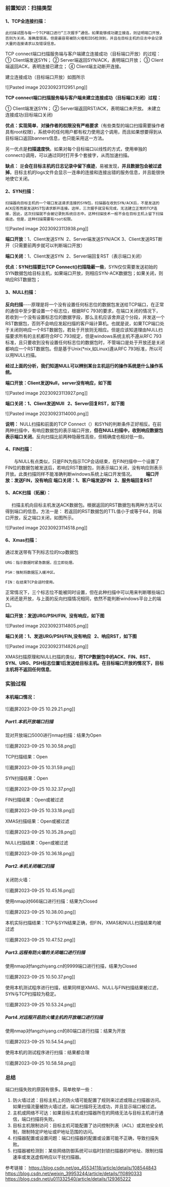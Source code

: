 ### 前置知识：扫描类型

#### **1、TCP全连接扫描**：

	此扫描试图与每一个TCP端口进行“三次握手”通信。如果能够成功建立接连，则证明端口开放，否则为关闭。准确度很高，但是最容易被防火墙和IDS检测到，并且在目标主机的日志中会记录大量的连接请求以及错误信息。

TCP connect端口扫描服务端与客户端建立连接成功（目标端口开放）的过程： 
① Client端发送SYN；
② Server端返回SYN/ACK，表明端口开放；
③ Client端返回ACK，表明连接已建立；
④ Client端主动断开连接。

建立连接成功（目标端口开放）如图所示

![[Pasted image 20230923112951.png]]

**TCP connect端口扫描服务端与客户端未建立连接成功（目标端口关闭）过程：** 

① Client端发送SYN；
② Server端返回RST/ACK，表明端口未开放。
未建立连接成功(目标端口关闭)

**优点：实现简单**，**对操作者的权限没有严格要求**（有些类型的端口扫描需要操作者具有root权限），系统中的任何用户都有权力使用这个调用，而且如果想要得到从目标端口返回banners信息，也只能采用这一方法。

另一优点是**扫描速度快**。如果对每个目标端口以线性的方式，使用单独的connect()调用，可以通过同时打开多个套接字，从而加速扫描。

**缺点：** 是**会在目标主机的日志记录中留下痕迹**，易被发现，**并且数据包会被过滤掉**。目标主机的logs文件会显示一连串的连接和连接出错的服务信息，并且能很快地使它关闭。

#### **2、SYN扫描**：

	扫描器向目标主机的一个端口发送请求连接的SYN包，扫描器在收到SYN/ACK后，不是发送的ACK应答而是发送RST包请求断开连接。这样，三次握手就没有完成，无法建立正常的TCP连接，因此，这次扫描就不会被记录到系统日志中。这种扫描技术一般不会在目标主机上留下扫描痕迹。但是，这种扫描需要有root权限。

![[Pasted image 20230923113938.png]]

**端口开放**：1、Client发送SYN  2、Server端发送SYN/ACK 3、Client发送RST断开（只需要前两步就可以判断端口开放）

**端口关闭**：1、Client发送SYN  2、Server端回复RST（表示端口关闭）

**优点：SYN扫描要比TCP Connect()扫描隐蔽一些**，SYN仅仅需要发送初始的SYN数据包给目标主机，如果端口开放，则相应SYN-ACK数据包；如果关闭，则响应RST数据包；

#### **3、NULL扫描**：

**反向扫描**----原理是将一个没有设置任何标志位的数据包发送给TCP端口，在正常的通信中至少要设置一个标志位，根据RFC 793的要求，在端口关闭的情况下，若收到一个没有设置标志位的数据字段，那么主机应该舍弃这个分段，并发送一个RST数据包，否则不会响应发起扫描的客户端计算机。也就是说，如果TCP端口处于关闭则响应一个RST数据包，若处于开放则无相应。但是应该知道理由NULL扫描要求所有的主机都符合RFC 793规定，但是windows系统主机不遵从RFC 793标准，且只要收到没有设置任何标志位的数据包时，不管端口是处于开放还是关闭都响应一个RST数据包。但是基于Unix(\*nix,如Linux)遵从RFC 793标准，所以可以用NULL扫描。 

**经过上面的分析，我们知道NULL可以辨别某台主机运行的操作系统是什么操作系统。**

**端口开放：Client发送Null，server没有响应，如下图**

![[Pasted image 20230923113927.png]]

**端口关闭：1、Client发送NUll   2、Server回复RST，如下图**

![[Pasted image 20230923114000.png]]

**说明：** NULL扫描和前面的TCP Connect（）和SYN的判断条件正好相反。在前两种扫描中，有响应数据包的表示端口开放，**但在NULL扫描中，收到响应数据包表示端口关闭**。反向扫描比前两种隐蔽性高些，但精确度也相对低一些。

#### **4、FIN扫描**：

       与NULL有点类似，只是FIN为指示TCP会话结束，在FIN扫描中一个设置了FIN位的数据包被发送后，若响应RST数据包，则表示端口关闭，没有响应则表示开放。此类扫描同样不能准确判断windows系统上端口开发情况。
       
**端口开放：发送FIN，没有响应
端口关闭：1、客户端发送FIN  
				 2、服务端回复RST**

#### **5、ACK扫描**（拓展）：

     扫描主机向目标主机发送ACK数据包。根据返回的RST数据包有两种方法可以得到端口的信息。方法一是： 若返回的RST数据包的TTL值小于或等于64，则端口开放，反之端口关闭，如图所示。

![[Pasted image 20230923114518.png]]

#### **6、Xmas扫描**：

通过发送带有下列标志位的tcp数据包

	URG：指示数据时紧急数据，应立即处理。

	PSH：强制将数据压入缓冲区。

	FIN：在结束TCP会话时使用。

正常情况下，三个标志位不能被同时设置，但在此种扫描中可以用来判断哪些端口关闭还是开放，与上面的反向扫描情况相同，依然不能判断windows平台上的端口。

**端口开放：发送URG/PSH/FIN,  没有响应，如下图**

![[Pasted image 20230923114805.png]]

**端口关闭：1、发送URG/PSH/FIN,没有响应   2、响应RST，如下图**

![[Pasted image 20230923114826.png]]

XMAS扫描原理和NULL扫描的类似，**将TCP数据包中的ACK、FIN、RST、SYN、URG、PSH标志位置1后发送给目标主机。在目标端口开放的情况下，目标主机将不返回任何信息**。

### 实验过程

#### 本机端口情况：

![[截屏2023-09-25 10.29.21.png]]

##### Part1.本机开放端口扫描
现对开放端口5000进行nmap扫描：结果为Open

![[截屏2023-09-25 10.30.58.png]]

TCP扫描结果：Open

![[截屏2023-09-25 10.31.59.png]]

SYN扫描结果：Open

![[截屏2023-09-25 10.32.37.png]]

FIN扫描结果：Open或被过滤

![[截屏2023-09-25 10.33.18.png]]

XMAS扫描结果：Open或被过滤

![[截屏2023-09-25 10.35.28.png]]

NULL扫描结果：Open或被过滤

![[截屏2023-09-25 10.36.18.png]]

##### Part2.本机关闭端口扫描

关闭防火墙：

![[截屏2023-09-25 10.45.16.png]]

使用nmap对666端口进行扫描：结果为Closed

![[截屏2023-09-25 10.38.00.png]]

本机实际扫描结果：TCP与SYN结果正确，但FIN，XMAS和NULL扫描结果均被过滤

![[截屏2023-09-25 10.47.52.png]]

##### Part3.远程有防火墙的关闭端口进行扫描

使用nmap对fangzhiyang.cn的9999端口进行扫描，结果为Closed

![[截屏2023-09-25 10.50.37.png]]

使用本机测试程序进行扫描，结果同样是XMAS、NULL与FIN扫描结果被过滤，SYN与TCP扫描较为稳定。

![[截屏2023-09-25 10.53.24.png]]

##### Part4.对远程开启防火墙主机的开放端口进行扫描

使用nmap对fangzhiyang.cn的80端口进行扫描：结果为开放

![[截屏2023-09-25 10.54.54.png]]

使用本机的测试程序进行扫描：结果都合理

![[截屏2023-09-25 10.58.58.png]]

### 总结
端口扫描失败的原因有很多。简单枚举一些：

1. 防火墙过滤：目标主机上的防火墙可能配置了规则来过滤或阻止扫描器访问。如果扫描流量被防火墙过滤，端口扫描将无法成功，并且显示端口被过滤。
2. 主机或网络不可达：如果目标主机或扫描器所在的网络无法与目标主机进行通信，端口扫描将失败。
3. 目标主机限制访问：目标主机可能配置了访问控制列表（ACL）或其他安全机制，限制特定IP地址或IP地址范围的访问。
4. 扫描器配置或设置问题：端口扫描器的配置或设置可能不正确，导致扫描失败。
5. 扫描器被检测到：某些网络防御系统可以临时封锁扫描器的IP地址、限制扫描速率或发送虚假响应以干扰扫描器。

参考链接：
https://blog.csdn.net/qq_45534118/article/details/108544843
https://blog.csdn.net/weixin_39953244/article/details/110890333
https://blog.csdn.net/u011332540/article/details/129365222